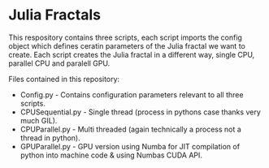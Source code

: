# Julia Fractals

This respository contains three scripts, each script imports the config object which defines ceratin parameters of the Julia fractal we want to create.
Each script creates the Julia fractal in a different way, single CPU, parallel CPU and paralell GPU.

Files contained in this repository:

 - Config.py - Contains configuration parameters relevant to all three scripts.
 - CPUSequential.py - Single thread (process in pythons case thanks very much GIL).
 - CPUParallel.py - Multi threaded (again technically a process not a thread in python).
 - GPUParallel.py - GPU version using Numba for JIT compilation of python into machine code & using Numbas CUDA API.